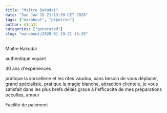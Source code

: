 ```yaml
---
title: "Maître Bakodaï"
date: "Sun Jan 19 21:13:39 CET 2020"
tags: ["marabout", "pipotron"]
author: m1ch3l
categories: ["generated"]
slug: "marabout/2020-01-19-21:13:39"
---
```


Maître Bakodaï

authentique voyant

30 ans d'expériences

pratique la sorcellerie et les rites vaudou, sans besoin de vous déplacer, grand spécialiste, pratique la magie blanche, attraction clientèle, je vous satisfait dans les plus brefs délais grace à l'efficacité de mes préparations occultes, amour

Facilité de paiement
